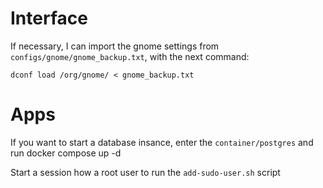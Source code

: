 # Interface

If necessary, I can import the gnome settings from `configs/gnome/gnome_backup.txt`, with the next command:

`dconf load /org/gnome/ < gnome_backup.txt`

# Apps

If you want to start a database insance, enter the `container/postgres` and run docker compose up -d

Start a session how a root user to run the `add-sudo-user.sh` script